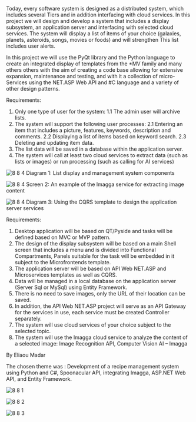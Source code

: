 Today, every software system is designed as a distributed system, which includes several Tiers and in addition interfacing with cloud services.
In this project we will design and develop a system that includes a display subsystem, an application server and interfacing with selected cloud services.
The system will display a list of items of your choice (galaxies, planets, asteroids, songs, movies or foods) and will strengthen
This list includes user alerts.

In this project we will use the PyQt library and the Python language to create an integrated display of templates from the *MV family and many others
others with the aim of creating a code base allowing for extensive expansion, maintenance and testing, and with it a collection of micro-
Services using the NET.ASP Web API and #C language and a variety of other design patterns.

Requirements:
1. Only one type of user for the system:
1.1 The admin user will archive lists.
2. The system will support the following user processes:
2.1 Entering an item that includes a picture, features, keywords, description and comments.
2.2 Displaying a list of items based on keyword search.
2.3 Deleting and updating item data.
3. The list data will be saved in a database within the application server.
4. The system will call at least two cloud services to extract data (such as lists or images) or run processing
(such as calling for AI services)

![8 8 4](https://github.com/user-attachments/assets/8eb0b054-dbec-4dfe-b902-8c836890effe)
Diagram 1: List display and management system components

![8 8 4](https://github.com/user-attachments/assets/7302d66b-887e-4241-a67a-f26c147f402f)
Screen 2: An example of the Imagga service for extracting image content

![8 8 4](https://github.com/user-attachments/assets/b4f51d0f-5fbb-4db5-833a-d07b13166521)
Diagram 3: Using the CQRS template to design the application server services

Requirements:
1) Desktop application will be based on QT/Pyside and tasks will be defined based on MVC or MVP pattern.
2) The design of the display subsystem will be based on a main Shell screen that includes a menu and is divided into Functional Compartments,
Panels suitable for the task will be embedded in it subject to the Microfrontends template.
3) The application server will be based on API Web NET.ASP and Microservices templates as well as CQRS.
4) Data will be managed in a local database on the application server (Server Sql or MySql) using Entity Framework.
5) There is no need to save images, only the URL of their location can be saved.
6) In addition, the API Web NET.ASP project will serve as an API Gateway for the services in use, each service must be created
Controller separately.
7) The system will use cloud services of your choice subject to the selected topic.
8) The system will use the Imagga cloud service to analyze the content of a selected image:
Image Recognition API, Computer Vision AI – Imagga

By Eliaou Madar

The chosen theme was : Development of a recipe management system using 
Python and C#, Spoonacular API, integrating Imagga, 
ASP.NET Web API, and Entity Framework.

![8 8 1](https://github.com/user-attachments/assets/b6b882cf-8035-47d1-a91d-1fafacb20085)

![8 8 2](https://github.com/user-attachments/assets/dfeeccac-e1ad-4a7f-8438-4745392d6da5)

![8 8 3](https://github.com/user-attachments/assets/c207a734-112d-4dad-9bfc-b080d7fcc2ac)

